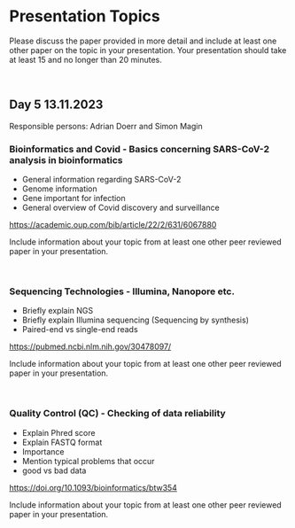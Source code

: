 # Presentation Topics

Please discuss the paper provided in more detail and include at least one other paper on the topic in your presentation. Your presentation should take at least 15 and no longer than 20 minutes. 

&nbsp;

## Day 5 13.11.2023

Responsible persons: Adrian Doerr and Simon Magin

### Bioinformatics and Covid - Basics concerning SARS-CoV-2 analysis in bioinformatics

* General information regarding SARS-CoV-2
* Genome information
* Gene important for infection
* General overview of Covid discovery and surveillance

https://academic.oup.com/bib/article/22/2/631/6067880

Include information about your topic from at least one other peer reviewed paper in your presentation.

&nbsp;

### Sequencing Technologies - Illumina, Nanopore etc.

* Briefly explain NGS
* Briefly explain Illumina sequencing (Sequencing by synthesis)
* Paired-end vs single-end reads

https://pubmed.ncbi.nlm.nih.gov/30478097/

Include information about your topic from at least one other peer reviewed paper in your presentation.

&nbsp;

### Quality Control (QC) - Checking of data reliability

* Explain Phred score
* Explain FASTQ format
* Importance
* Mention typical problems that occur
* good vs bad data

https://doi.org/10.1093/bioinformatics/btw354

Include information about your topic from at least one other peer reviewed paper in your presentation.

&nbsp;
